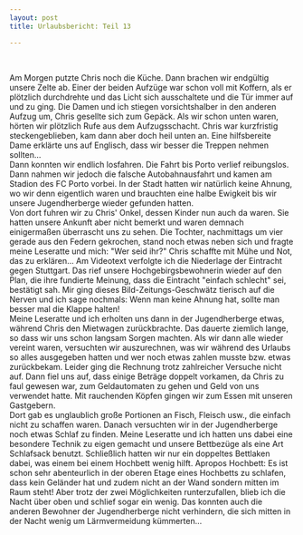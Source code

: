 ```yaml
---
layout: post
title: Urlaubsbericht: Teil 13

---
```


 

Am Morgen putzte Chris noch die Küche. Dann brachen wir endgültig unsere Zelte ab. Einer der beiden Aufzüge war schon voll mit Koffern, als er plötzlich durchdrehte und das Licht sich ausschaltete und die Tür immer auf und zu ging. Die Damen und ich stiegen vorsichtshalber in den anderen Aufzug um, Chris gesellte sich zum Gepäck. Als wir schon unten waren, hörten wir plötzlich Rufe aus dem Aufzugsschacht. Chris war kurzfristig steckengeblieben, kam dann aber doch heil unten an. Eine hilfsbereite Dame erklärte uns auf Englisch, dass wir besser die Treppen nehmen sollten...  
Dann konnten wir endlich losfahren. Die Fahrt bis Porto verlief reibungslos. Dann nahmen wir jedoch die falsche Autobahnausfahrt und kamen am Stadion des FC Porto vorbei. In der Stadt hatten wir natürlich keine Ahnung, wo wir denn eigentlich waren und brauchten eine halbe Ewigkeit bis wir unsere Jugendherberge wieder gefunden hatten.  
Von dort fuhren wir zu Chris' Onkel, dessen Kinder nun auch da waren. Sie hatten unsere Ankunft aber nicht bemerkt und waren demnach einigermaßen überrascht uns zu sehen. Die Tochter, nachmittags um vier gerade aus den Federn gekrochen, stand noch etwas neben sich und fragte meine Leseratte und mich: "Wer seid ihr?" Chris schaffte mit Mühe und Not, das zu erklären... Am Videotext verfolgte ich die Niederlage der Eintracht gegen Stuttgart. Das rief unsere Hochgebirgsbewohnerin wieder auf den Plan, die ihre fundierte Meinung, dass die Eintracht "einfach schlecht" sei, bestätigt sah. Mir ging dieses Bild-Zeitungs-Geschwätz tierisch auf die Nerven und ich sage nochmals: Wenn man keine Ahnung hat, sollte man besser mal die Klappe halten!  
Meine Leseratte und ich erholten uns dann in der Jugendherberge etwas, während Chris den Mietwagen zurückbrachte. Das dauerte ziemlich lange, so dass wir uns schon langsam Sorgen machten. Als wir dann alle wieder vereint waren, versuchten wir auszurechnen, was wir während des Urlaubs so alles ausgegeben hatten und wer noch etwas zahlen musste bzw. etwas zurückbekam. Leider ging die Rechnung trotz zahlreicher Versuche nicht auf. Dann fiel uns auf, dass einige Beträge doppelt vorkamen, da Chris zu faul gewesen war, zum Geldautomaten zu gehen und Geld von uns verwendet hatte. Mit rauchenden Köpfen gingen wir zum Essen mit unseren Gastgebern.  
Dort gab es unglaublich große Portionen an Fisch, Fleisch usw., die einfach nicht zu schaffen waren. Danach versuchten wir in der Jugendherberge noch etwas Schlaf zu finden. Meine Leseratte und ich hatten uns dabei eine besondere Technik zu eigen gemacht und unsere Bettbezüge als eine Art Schlafsack benutzt. Schließlich hatten wir nur ein doppeltes Bettlaken dabei, was einem bei einem Hochbett wenig hilft. Apropos Hochbett: Es ist schon sehr abenteurlich in der oberen Etage eines Hochbetts zu schlafen, dass kein Geländer hat und zudem nicht an der Wand sondern mitten im Raum steht! Aber trotz der zwei Möglichkeiten runterzufallen, blieb ich die Nacht über oben und schlief sogar ein wenig. Das konnten auch die anderen Bewohner der Jugendherberge nicht verhindern, die sich mitten in der Nacht wenig um Lärmvermeidung kümmerten...
